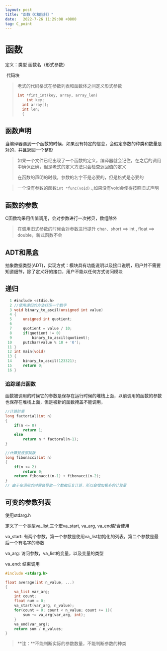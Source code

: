 ```yaml
---
layout: post
title: "函数《C和指针》"  
date:   2022-7-26 11:29:08 +0800
tag: C_point
---
```


# 函数

定义：类型 函数名（形式参数）

​		  代码块

> 老式的代码格式在参数列表和函数体之间定义形式参数
>
> ```C
> int *fint_int(key, array, array_len)
>     int key;
> 	int array[];
> 	int len;
> 	{
> ```
>
> 

## 函数声明

当编译器遇到一个函数的时候，如果没有特定的信息，会假定参数的种类和数量是对的，并且返回一个整形

> 如果一个文件已经出现了一个函数的定义，编译器就会记住，在之后的调用中确保正确，但是老式的定义方法只会检查返回值的定义
>
> 在函数的声明的时候，参数的名字不是必要的，但是格式是必要的

> 一个没有参数的函数```int *func(void);```,如果没有void会使得按照旧式声明

## 函数的参数

C函数均采用传值调用，会对参数进行一次拷贝，数组除外

> 在调用旧式参数的时候会对参数进行提升 char、short ==> int , float ==> double，新式函数不会

## ADT和黑盒

抽象数据类型(ADT)，实现方式：模块具有功能说明以及接口说明，用户并不需要知道细节，除了定义好的接口，用户不能以任何方式访问模块

## 递归

```C
  1 #include <stdio.h>                                                                    
  2 //使用递归的方法打印一个数字
  3 void binary_to_ascil(unsigned int value)
  4 {
  5     unsigned int quotient;
  6 
  7     quotient = value / 10;
  8     if(quotient != 0)
  9         binary_to_ascil(quotient);
 10     putchar(value % 10 + '0');
 11 }
 12 int main(void)
 13 {
 14     binary_to_ascil(123321);
 15     return 0;
 16 }

```

### 追踪递归函数

函数被调用的时候它的参数是保存在运行时候的堆栈上面，以前调用的函数的参数也保存在堆栈上面，但是被新的函数掩盖不能调用，

```C
//计算阶乘
long factorial(int n)
{
    if(n <= 0)
        return 1;
	else
        return n * factoral(n-1);
}
```

```C
//计算斐波那契数
long fibonacci(int n)
{
    if(n <= 2)
    	return 0;
    return fibonacci(n-1) + fibonacci(n-2);
}
// 由于在调用的时候会导致一个数被反复计算，所以会增加极多的计算量
```

## 可变的参数列表

使用stdarg.h

定义了一个类型va_list,三个宏va_start, va_arg, va_end配合使用

va_start: 有两个参数，第一个参数是使用va_list初始化的列表，第二个参数是最后一个有名字的参数

va_arg: 访问参数，va_list的变量，以及变量的类型

va_end: 结束调用

```C
#include <stdarg.h>

float average(int n_value, ...)
{
	va_list var_arg;
    int count;
    float num = 0;
    va_start(var_arg, n_value);
    for(count = 0; count < n_value; count += 1){
        sum += va_arg(var_arg, int);
    }
    va_end(var_arg);
    return sum / n_values;
}
```

> **注：**不能判断实际的参数数量，不能判断参数的种类





